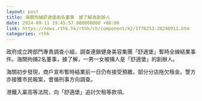 ```yaml
---
layout: post
title: 海關拘捕舒適堡兩名董事　據了解為創辦人
date: 2024-09-11 19:45:57.000000000 +08:00
link: https://news.rthk.hk/rthk/ch/component/k2/1770253-20240911.htm
categories: rthk
---
```


政府成立跨部門專責調查小組，調查連鎖健身美容集團「舒適堡」暫時全線結業事件。海關拘捕2名董事，據了解，一男一女被捕人是「舒適堡」的創辦人。

海關初步發現，商戶宣布暫時結業前一日仍有接受預繳，部分分店拖欠租金。警方亦接獲市民報案，會循刑事方向調查。

港鐵入稟高等法院，向「舒適堡」追討欠租等款項。
